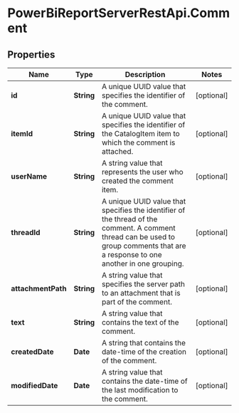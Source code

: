 # PowerBiReportServerRestApi.Comment

## Properties
Name | Type | Description | Notes
------------ | ------------- | ------------- | -------------
**id** | **String** | A unique UUID value that specifies the identifier of the comment. | [optional] 
**itemId** | **String** | A unique UUID value that specifies the identifier of the CatalogItem item to which the comment is attached. | [optional] 
**userName** | **String** |  A string value that represents the user who created the comment item. | [optional] 
**threadId** | **String** | A unique UUID value that specifies the identifier of the thread of the comment. A comment thread can be used to group comments that are a response to one another in one grouping. | [optional] 
**attachmentPath** | **String** | A string value that specifies the server path to an attachment that is part of the comment. | [optional] 
**text** | **String** | A string value that contains the text of the comment. | [optional] 
**createdDate** | **Date** | A string that contains the date-time of the creation of the comment. | [optional] 
**modifiedDate** | **Date** | A string value that contains the date-time of the last modification to the comment. | [optional] 


